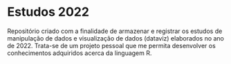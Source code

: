 # Estudos 2022

Repositório criado com a finalidade de armazenar e registrar os estudos de manipulação de dados e visualização de dados (dataviz) elaborados no ano de 2022. 
Trata-se de um projeto pessoal que me permita desenvolver os conhecimentos adquiridos acerca da linguagem R. 
